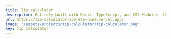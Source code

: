 ```yaml
---
title: Tip calculator
description: Entirely built with React, TypeScript, and CSS Modules, this is a tip calculator, one of my first projects.
url: https://tip-calculator-app-eta-nine.vercel.app/
image: "/assets/projects/tip-calculator/tip-calculator.png"
key: Tip calculator
---
```


